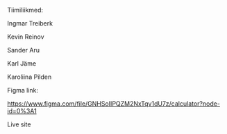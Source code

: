 Tiimiliikmed:


Ingmar Treiberk 

Kevin Reinov

Sander Aru 

Karl Jäme 

Karoliina Pilden

Figma link:


https://www.figma.com/file/GNHSoIIPQZM2NxTqv1dU7z/calculator?node-id=0%3A1

Live site 
